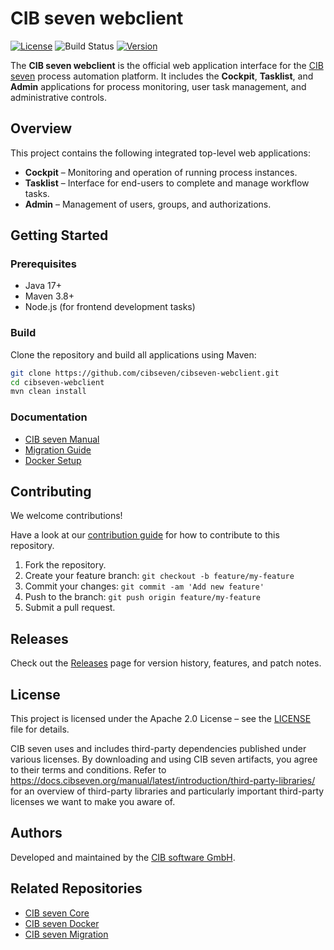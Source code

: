 # CIB seven webclient

[![License](https://img.shields.io/github/license/cibseven/cibseven-webclient?color=blue&logo=apache)](https://github.com/cibseven/cibseven-webclient/blob/master/LICENSE)
![Build Status](https://img.shields.io/badge/build-internal-lightgrey)
[![Version](https://img.shields.io/github/v/release/cibseven/cibseven-webclient)](https://github.com/cibseven/cibseven-webclient/releases)

The **CIB seven webclient** is the official web application interface for the [CIB seven](https://github.com/cibseven) process automation platform. It includes the **Cockpit**, **Tasklist**, and **Admin** applications for process monitoring, user task management, and administrative controls.

## Overview

This project contains the following integrated top-level web applications:

- **Cockpit** – Monitoring and operation of running process instances.
- **Tasklist** – Interface for end-users to complete and manage workflow tasks.
- **Admin** – Management of users, groups, and authorizations.

## Getting Started

### Prerequisites

- Java 17+
- Maven 3.8+
- Node.js (for frontend development tasks)

### Build

Clone the repository and build all applications using Maven:

```bash
git clone https://github.com/cibseven/cibseven-webclient.git
cd cibseven-webclient
mvn clean install
```

### Documentation

- [CIB seven Manual](https://docs.cibseven.org/manual/latest/)
- [Migration Guide](https://github.com/cibseven/cibseven-migration)
- [Docker Setup](https://github.com/cibseven/cibseven-docker)

## Contributing

We welcome contributions!

Have a look at our [contribution guide](https://github.com/cibseven/cibseven/blob/master/CONTRIBUTING.md) for how to contribute to this repository.

1. Fork the repository.
2. Create your feature branch: `git checkout -b feature/my-feature`
3. Commit your changes: `git commit -am 'Add new feature'`
4. Push to the branch: `git push origin feature/my-feature`
5. Submit a pull request.

## Releases

Check out the [Releases](https://github.com/cibseven/cibseven-webclient/releases) page for version history, features, and patch notes.

## License

This project is licensed under the Apache 2.0 License – see the [LICENSE](LICENSE) file for details.

CIB seven uses and includes third-party dependencies published under various licenses. By downloading and using CIB seven artifacts, you agree to their terms and conditions. Refer to https://docs.cibseven.org/manual/latest/introduction/third-party-libraries/ for an overview of third-party libraries and particularly important third-party licenses we want to make you aware of.

## Authors

Developed and maintained by the [CIB software GmbH](https://www.cib.de).

## Related Repositories

- [CIB seven Core](https://github.com/cibseven/cibseven)
- [CIB seven Docker](https://github.com/cibseven/cibseven-docker)
- [CIB seven Migration](https://github.com/cibseven/cibseven-migration)
